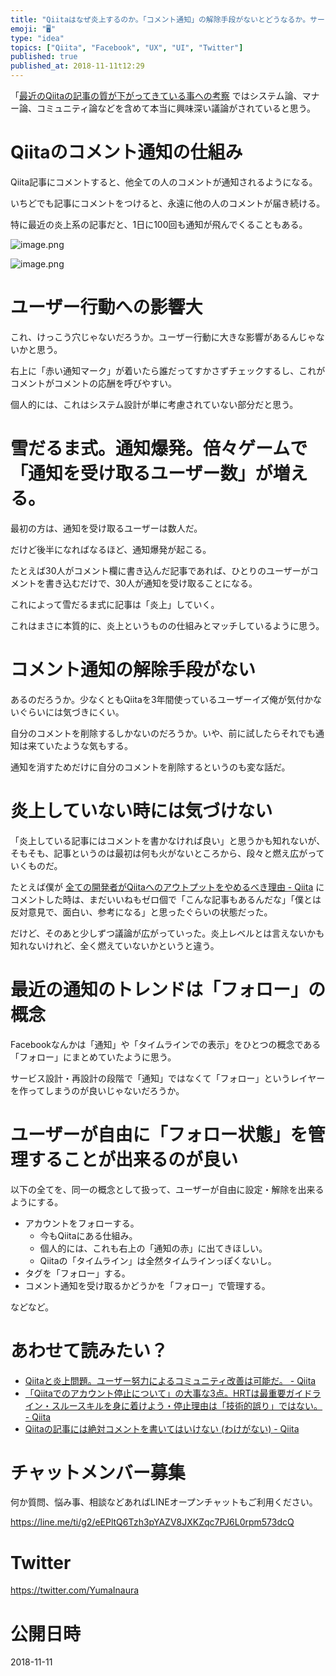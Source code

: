 ```yaml
---
title: "Qiitaはなぜ炎上するのか。「コメント通知」の解除手段がないとどうなるか。サービス設計/UI/UX/仕組み/システム面/ユーザー行動から考"
emoji: "🖥"
type: "idea"
topics: ["Qiita", "Facebook", "UX", "UI", "Twitter"]
published: true
published_at: 2018-11-11t12:29
---
```


「[最近のQiitaの記事の質が下がってきている事への考察](https://qiita.com/wannabe/items/294b34334a94e8e3618c) ではシステム論、マナー論、コミュニティ論などを含めて本当に興味深い議論がされていると思う。


# Qiitaのコメント通知の仕組み

Qiita記事にコメントすると、他全ての人のコメントが通知されるようになる。

いちどでも記事にコメントをつけると、永遠に他の人のコメントが届き続ける。

特に最近の炎上系の記事だと、1日に100回も通知が飛んでくることもある。

![image.png](https://qiita-image-store.s3.amazonaws.com/0/89618/dba281ad-9abc-b012-ef9a-c07a03bef56f.png)

![image.png](https://qiita-image-store.s3.amazonaws.com/0/89618/f1884e27-7f03-ef65-44b8-81b4c36f2dad.png)


# ユーザー行動への影響大

これ、けっこう穴じゃないだろうか。ユーザー行動に大きな影響があるんじゃないかと思う。

右上に「赤い通知マーク」が着いたら誰だってすかさずチェックするし、これがコメントがコメントの応酬を呼びやすい。

個人的には、これはシステム設計が単に考慮されていない部分だと思う。


# 雪だるま式。通知爆発。倍々ゲームで「通知を受け取るユーザー数」が増える。

最初の方は、通知を受け取るユーザーは数人だ。

だけど後半になればなるほど、通知爆発が起こる。

たとえば30人がコメント欄に書き込んだ記事であれば、ひとりのユーザーがコメントを書き込むだけで、30人が通知を受け取ることになる。

これによって雪だるま式に記事は「炎上」していく。

これはまさに本質的に、炎上というものの仕組みとマッチしているように思う。

# コメント通知の解除手段がない

あるのだろうか。少なくともQiitaを3年間使っているユーザーイズ俺が気付かないぐらいには気づきにくい。

自分のコメントを削除するしかないのだろうか。いや、前に試したらそれでも通知は来ていたような気もする。

通知を消すためだけに自分のコメントを削除するというのも変な話だ。

# 炎上していない時には気づけない

「炎上している記事にはコメントを書かなければ良い」と思うかも知れないが、そもそも、記事というのは最初は何も火がないところから、段々と燃え広がっていくものだ。

たとえば僕が [全ての開発者がQiitaへのアウトプットをやめるべき理由 - Qiita](https://qiita.com/qiitadaisuki/items/2160a390ce91283707a1) にコメントした時は、まだいいねもゼロ個で「こんな記事もあるんだな」「僕とは反対意見で、面白い、参考になる」と思ったぐらいの状態だった。

だけど、そのあと少しずつ議論が広がっていった。炎上レベルとは言えないかも知れないけれど、全く燃えていないかというと違う。


 
# 最近の通知のトレンドは「フォロー」の概念

Facebookなんかは「通知」や「タイムラインでの表示」をひとつの概念である「フォロー」にまとめていたように思う。

サービス設計・再設計の段階で「通知」ではなくて「フォロー」というレイヤーを作ってしまうのが良いじゃないだろうか。

# ユーザーが自由に「フォロー状態」を管理することが出来るのが良い

以下の全てを、同一の概念として扱って、ユーザーが自由に設定・解除を出来るようにする。

- アカウントをフォローする。
  - 今もQiitaにある仕組み。
  - 個人的には、これも右上の「通知の赤」に出てきほしい。
  - Qiitaの「タイムライン」は全然タイムラインっぽくないし。
- タグを「フォロー」する。
- コメント通知を受け取るかどうかを「フォロー」で管理する。

などなど。




# あわせて読みたい？

- [Qiitaと炎上問題。ユーザー努力によるコミュニティ改善は可能だ。 - Qiita](https://qiita.com/YumaInaura/items/27a766acfb42c1203a11)
- [「Qiitaでのアカウント停止について」の大事な3点。HRTは最重要ガイドライン・スルースキルを身に着けよう・停止理由は「技術的誤り」ではない。 - Qiita](https://qiita.com/YumaInaura/items/eb71e0a85fe906581971)
- [Qiitaの記事には絶対コメントを書いてはいけない (わけがない) - Qiita](https://qiita.com/YumaInaura/items/5532cb4eea013b2f4a4b)









<!-- Update From Qiita API -->

# チャットメンバー募集


何か質問、悩み事、相談などあればLINEオープンチャットもご利用ください。

https://line.me/ti/g2/eEPltQ6Tzh3pYAZV8JXKZqc7PJ6L0rpm573dcQ





# Twitter


https://twitter.com/YumaInaura


<!-- Update From Qiita API -->



# 公開日時

2018-11-11
